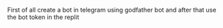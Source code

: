 First of all create a bot in telegram using godfather bot and after that use the bot token in the replit
